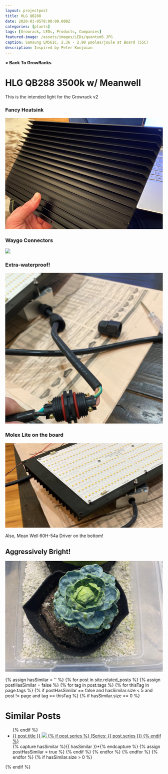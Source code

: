 ```yaml
---
layout: projectpost
title: HLG QB288 
date: 2020-03-05T8:00:00.000Z
categories: [plants]
tags: [Growrack, LEDs, Products, Companies]
featured-image: /assets/images/LEDs/quantum5.JPG
caption: Samsung LM561C, 2.36 - 2.90 μmoles/joule at Board (55C)
description: Inspired by Peter Konjoian
---
```

<a href='/growrack.html' style="text-decoration: none; font-weight: bolder;" class='breadcrumb'> < Back To GrowRacks</a>

# HLG QB288 3500k w/ Meanwell
This is the intended light for the Growrack v2

### Fancy Heatsink  
<a data-fancybox="gallery" href="/assets/images/LEDs/quantum2.JPG">
<img class="projectimage" src="/assets/images/LEDs/quantum2.JPG"></a>

### Waygo Connectors
<a data-fancybox="gallery" href="/assets/images/LEDs/quantum4.JPG">
<img class="projectimage" src="/assets/images/LEDs/quantum4.JPG"></a>

### Extra-waterproof!
<a data-fancybox="gallery" href="/assets/images/LEDs/quantum6.JPG">
<img class="projectimage" src="/assets/images/LEDs/quantum6.JPG"></a>

### Molex Lite on the board
<a data-fancybox="gallery" href="/assets/images/LEDs/quantum5.JPG">
<img class="projectimage" src="/assets/images/LEDs/quantum5.JPG"></a>

Also, Mean Well 60H-54a Driver on the bottom!

## Aggressively Bright!
<a data-fancybox="gallery" href="/assets/images/growrack/rackv2_4">
<img class="projectimage" src="/assets/images/growrack/rackv2_4.JPG"></a>

{% assign hasSimilar = '' %}
{% for post in site.related_posts %}
{% assign postHasSimilar = false %}
{% for tag in post.tags %}
{% for thisTag in page.tags %}
{% if postHasSimilar == false and hasSimilar.size < 5 and post != page and tag == thisTag %}
{% if hasSimilar.size == 0 %}
# Similar Posts
<ul>
{% endif %}
<li class="relatedPost">
<a href="{{ site.url }}{{ post.url }}">{{ post.title }}
<img src="{{ post.featured-image }}" class='postlistimage' />
{% if post.series %}
(Series: {{ post.series }})
{% endif %}
</a>
</li>
{% capture hasSimilar %}{{ hasSimilar }}*{% endcapture %}
{% assign postHasSimilar = true %}
{% endif %}
{% endfor %}
{% endfor %}
{% endfor %}
{% if hasSimilar.size > 0 %}
</ul>
{% endif %}